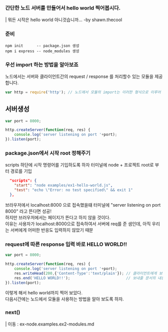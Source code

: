 ### 간단한 노드 서버를 만들어서 hello world 찍어봅시다.
| 뭐든 시작은 hello world 아니것습니까... -by shawn.thecool

### 준비
```code
npm init      -- package.json 생성
npm i express -- node_modules 생성
```
### 우선 import 하는 방법을 알아보죠  
노드에서는 서버와 클라이언트간의 request / response 를 처리할수 있는 모듈을 제공합니다.  
```javascript
var http = require('http'); // 노드에서 모듈의 import는 이러한 형식으로 이루어 집니다 require(모듈이름)
```
## 서버생성
```javascript
var port = 8000;  

http.createServer(function(req, res) {
    console.log('server listening on port '+port);
}).listen(port);
```

### package.json에서 시작 root 정해주기
scripts 하단에 시작 명령어를 기입하도록 하자 터미널에 node + 프로젝트 root로 부터 경로를 기입
```json
  "scripts": {
    "start": "node examples/ex1-hello-world.js",
    "test": "echo \"Error: no test specified\" && exit 1"
  },
```
브라우저에서 localhost:8000 으로 접속했을떄 터미널에 "server listening on port 8000" 라고 뜬다면 성공!  
하지만 브러우저에서는 페이지가 뜬다고 하지 않을 것이다.  
이유는 사용자가 localhost:8000으로 접속하여서 서버에 req를 준 샘인데, 아직 우리는 서버에게 어떠한 반응도 입력하지 않았기 때문

### request에 따른 response 입력 바로 HELLO WORLD!!

```javascript
var port = 8000;  

http.createServer(function(req, res) {
    console.log('server listening on port '+port);
    res.writeHead(200,{'Content-Type':'text/plain'}); // 클라이언트에게 보내줄 문서의 헤더정보 
    res.end('HELLO WORLD!!');                         // 보내줄 문서의 내용
}).listen(port);
```
이렇게 해서 hello world까지 찍어 보았다.  
다음시간에는 노드에서 모듈을 사용하는 방법을 알아 보도록 하자.

### next()
| 이동 : ex-node.examples.ex2-modules.md 